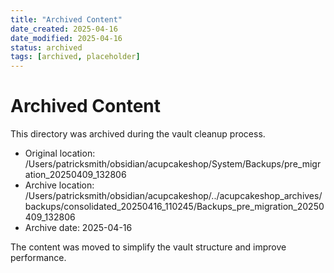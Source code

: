 ```yaml
---
title: "Archived Content"
date_created: 2025-04-16
date_modified: 2025-04-16
status: archived
tags: [archived, placeholder]
---
```


# Archived Content

This directory was archived during the vault cleanup process.

- Original location: /Users/patricksmith/obsidian/acupcakeshop/System/Backups/pre_migration_20250409_132806
- Archive location: /Users/patricksmith/obsidian/acupcakeshop/../acupcakeshop_archives/backups/consolidated_20250416_110245/Backups_pre_migration_20250409_132806
- Archive date: 2025-04-16

The content was moved to simplify the vault structure and improve performance.
